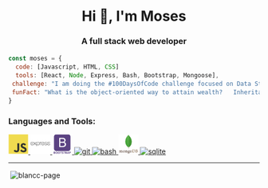 <h1 align="center">Hi 👋, I'm Moses</h1>
<h3 align="center">A full stack web developer</h3>

```javascript
const moses = {
  code: [Javascript, HTML, CSS]
  tools: [React, Node, Express, Bash, Bootstrap, Mongoose],
 challenge: "I am doing the #100DaysOfCode challenge focused on Data Structures & Algorithms and Backend Web Development"
 funFact: "What is the object-oriented way to attain wealth?   Inheritance."
}
```
<h3 align="left">Languages and Tools:</h3>

<p align="left"> 
  
 <!-- JavaScript -->
<a href="https://developer.mozilla.org/en-US/docs/Web/JavaScript" target="_blank"> 
<img src="https://raw.githubusercontent.com/devicons/devicon/master/icons/javascript/javascript-original.svg" alt="javascript" width="40" height="40"/> </a> 
  
 <!-- Express.js -->
<a href="https://expressjs.com" target="_blank"> 
<img src="https://raw.githubusercontent.com/devicons/devicon/master/icons/express/express-original-wordmark.svg" alt="express" width="40" height="40"/> </a>
  
<!-- Bootstrap -->
<a href="https://getbootstrap.com" target="_blank"> 
<img src="https://raw.githubusercontent.com/devicons/devicon/master/icons/bootstrap/bootstrap-plain-wordmark.svg" alt="bootstrap" width="40" height="40"/> </a>
 
<!--  Node.js -->
<a href="https://git-scm.com/" target="_blank"> 
<img src="https://www.vectorlogo.zone/logos/git-scm/git-scm-icon.svg" alt="git" width="40" height="40"/> </a>  

<!-- Bash -->
<a href="https://www.gnu.org/software/bash/" target="_blank"> 
<img src="https://www.vectorlogo.zone/logos/gnu_bash/gnu_bash-icon.svg" alt="bash" width="40" height="40"/> </a> 
  
<!-- mongoDB -->
<a href="https://www.mongodb.com/" target="_blank"> 
<img src="https://raw.githubusercontent.com/devicons/devicon/master/icons/mongodb/mongodb-original-wordmark.svg" alt="mongodb" width="40" height="40"/> </a>

<!-- SQLite -->
<a href="https://www.sqlite.org/" target="_blank"> 
<img src="https://www.vectorlogo.zone/logos/sqlite/sqlite-icon.svg" alt="sqlite" width="40" height="40"/> </a>
  
</p>

<hr>

<p>&nbsp;<img align="center" src="https://github-readme-stats.vercel.app/api?username=blancc-page&show_icons=true&locale=en" alt="blancc-page" /></p>
